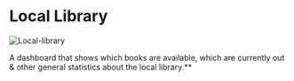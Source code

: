 # Local Library

![Local-library](https://i.imgur.com/hdATE7S.png "Local library")

A dashboard that shows which books are available, which are currently out & other general statistics about the local library.\*\*
